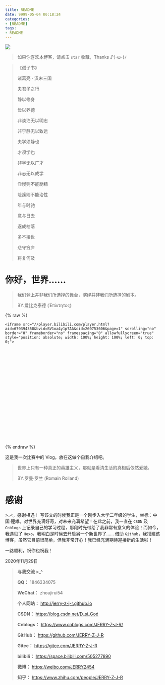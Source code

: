 ```yaml
---
title: README
date: 9999-05-04 00:18:24
categories:
- [README]
tags:
- README
---
```


![](https://img-blog.csdnimg.cn/20210223234143507.png)

> 如果你喜欢本博客，请点击 `star` 收藏，Thanks ♪(･ω･)ﾉ

<!--more-->

> 《诫子书》
>
> 诸葛亮 · 汉末三国
>
> 夫君子之行
>
> 静以修身
>
> 俭以养德
>
> 非淡泊无以明志
>
> 非宁静无以致远
>
> 夫学须静也
>
> 才须学也
>
> 非学无以广才
>
> 非志无以成学
>
> 淫慢则不能励精
>
> 险躁则不能治性
>
> 年与时驰
>
> 意与日去
>
> 遂成枯落
>
> 多不接世
>
> 悲守穷庐
>
> 将复何及


# 你好，世界……

>  我们登上并非我们所选择的舞台，演绎并非我们所选择的剧本。
>
>  BY.爱比克泰德 (Ἐπίκτητος)


{% raw %}



<div style="position: relative; width: 100%; height: 0; padding-bottom: 75%;">

    <iframe src="//player.bilibili.com/player.html?aid=670394358&bvid=BV1oa4y1p7AA&cid=260753606&page=1" scrolling="no" border="0" frameborder="no" framespacing="0" allowfullscreen="true" style="position: absolute; width: 100%; height: 100%; left: 0; top: 0;">

  </iframe>

</div>

{% endraw %}

这是我一次比赛中的 Vlog，放在这做个自我介绍吧。

>  世界上只有一种真正的英雄主义，那就是看清生活的真相后依然爱她。
>
>  BY.罗曼·罗兰 (Romain Rolland)

# 感谢

\>_<，感谢相遇！ 写该文的时候我正是一个刚步入大学二年级的学生，坐标：中国·楚雄。对世界充满好奇，对未来充满希望！在此之前，我一直在 `CSDN` 及 `Cnblogs` 上记录自己的学习过程，那段时光带给了我非常有意义的体验！而如今，我遇见了 `Hexo`，我明白是时候去开启另一个新世界了……  借助 `Github`，我搭建该博客，虽然它目前很简单，但我非常开心！我已经充满期待迎接新的生活啦！

一路顺利，祝你也祝我！

2020年11月29日



> **与我交流 >_^**
>
> **QQ：** 1846334075
>
> **WeChat：** zhoujirui54
>
> **个人网站：** <http://jerry-z-j-r.github.io>	
>
> **CSDN：** <https://blog.csdn.net/D_si_God>
>
> **Cnblogs：** <https://www.cnblogs.com/JERRY-Z-J-R/>
>
> **GitHub：** <https://github.com/JERRY-Z-J-R>
>
> **Gitee：** <https://gitee.com/JERRY-Z-J-R>
>
> **bilibili：** <https://space.bilibili.com/505277890>
>
> **微博：** <https://weibo.com/JERRY2454>
>
> **知乎：** <https://www.zhihu.com/people/JERRY-Z-J-R>


